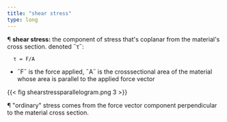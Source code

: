 ```yaml
---
title: "shear stress"
type: long
---
```


¶ __shear stress:__ the component of stress that's coplanar from the material's 
  cross section. denoted ˝τ˝:
  ```
    τ = F/A
  ```
  - ˝F˝ is the force applied, ˝A˝ is the crosssectional area of the material 
    whose area is parallel to the applied force vector

  {{< fig shearstressparallelogram.png 3 >}}

¶ "ordinary" stress comes from the force vector component perpendicular to the 
  material cross section.
